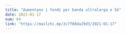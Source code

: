 ```yaml
---
title: "Aumentano i fondi per banda ultralarga e 5G"
date: 2021-01-17
num: 64
link: "https://mailchi.mp/2c7f88da29d3/2021-01-17"
---
```

